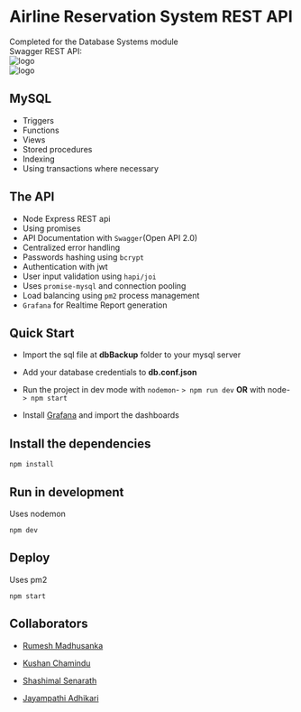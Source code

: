 # Airline Reservation System REST API
Completed for the Database Systems module<br>
Swagger REST API:<br>
![logo](images/swagger1.png) 
<br>
![logo](images/grafana.png)

## MySQL
* Triggers
* Functions
* Views
* Stored procedures
* Indexing 
* Using transactions where necessary

## The API
* Node Express REST api
* Using promises
* API Documentation with `Swagger`(Open API 2.0)
* Centralized error handling
* Passwords hashing using `bcrypt`
* Authentication with jwt
* User input validation using `hapi/joi`
* Uses `promise-mysql` and connection pooling
* Load balancing using `pm2` process management
* `Grafana` for Realtime Report generation 


## Quick Start

- Import the sql file at **dbBackup** folder to your mysql server

- Add your database credentials to **db.conf.json**

- Run the project in dev mode with `nodemon`- ```> npm run dev``` **OR**  with node- ```> npm start```

- Install [Grafana](https://grafana.com/) and import the dashboards


## Install the dependencies
```
npm install 
```

## Run in development
Uses nodemon 
```
npm dev
```

## Deploy
Uses pm2 
```
npm start

```

## Collaborators

- [Rumesh Madhusanka](https://github.com/rumeshmadhusanka)

- [Kushan Chamindu](https://github.com/KushanChamindu)

- [Shashimal Senarath](https://github.com/shashimalcse)

- [Jayampathi Adhikari](https://github.com/jayampathiadhikari)
